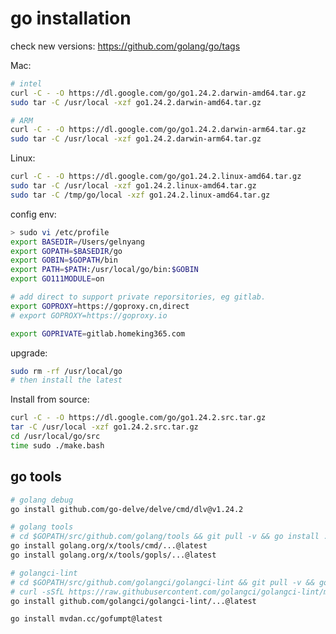 <!---
markmeta_author: wongoo
markmeta_date: 2019-01-16
markmeta_title: Go Installation
markmeta_categories: 编程语言
markmeta_tags: golang,installation
-->

# go installation

check new versions: https://github.com/golang/go/tags

Mac:
```bash
# intel
curl -C - -O https://dl.google.com/go/go1.24.2.darwin-amd64.tar.gz
sudo tar -C /usr/local -xzf go1.24.2.darwin-amd64.tar.gz

# ARM
curl -C - -O https://dl.google.com/go/go1.24.2.darwin-arm64.tar.gz
sudo tar -C /usr/local -xzf go1.24.2.darwin-arm64.tar.gz
```

Linux:
```bash
curl -C - -O https://dl.google.com/go/go1.24.2.linux-amd64.tar.gz
sudo tar -C /usr/local -xzf go1.24.2.linux-amd64.tar.gz
sudo tar -C /tmp/go/local -xzf go1.24.2.linux-amd64.tar.gz
```

config env:
```bash
> sudo vi /etc/profile
export BASEDIR=/Users/gelnyang
export GOPATH=$BASEDIR/go
export GOBIN=$GOPATH/bin
export PATH=$PATH:/usr/local/go/bin:$GOBIN
export GO111MODULE=on

# add direct to support private reporsitories, eg gitlab.
export GOPROXY=https://goproxy.cn,direct
# export GOPROXY=https://goproxy.io

export GOPRIVATE=gitlab.homeking365.com


```

upgrade: 
```bash
sudo rm -rf /usr/local/go
# then install the latest
```

Install from source:
```bash
curl -C - -O https://dl.google.com/go/go1.24.2.src.tar.gz
tar -C /usr/local -xzf go1.24.2.src.tar.gz
cd /usr/local/go/src
time sudo ./make.bash
```


## go tools

```bash
# golang debug
go install github.com/go-delve/delve/cmd/dlv@v1.24.2

# golang tools
# cd $GOPATH/src/github.com/golang/tools && git pull -v && go install ./...
go install golang.org/x/tools/cmd/...@latest
go install golang.org/x/tools/gopls/...@latest

# golangci-lint
# cd $GOPATH/src/github.com/golangci/golangci-lint && git pull -v && go install ./...
# curl -sSfL https://raw.githubusercontent.com/golangci/golangci-lint/master/install.sh | sh -s -- -b $(go env GOPATH)/bin
go install github.com/golangci/golangci-lint/...@latest

go install mvdan.cc/gofumpt@latest
```

